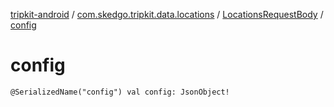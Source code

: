 [tripkit-android](../../index.md) / [com.skedgo.tripkit.data.locations](../index.md) / [LocationsRequestBody](index.md) / [config](./config.md)

# config

`@SerializedName("config") val config: JsonObject!`